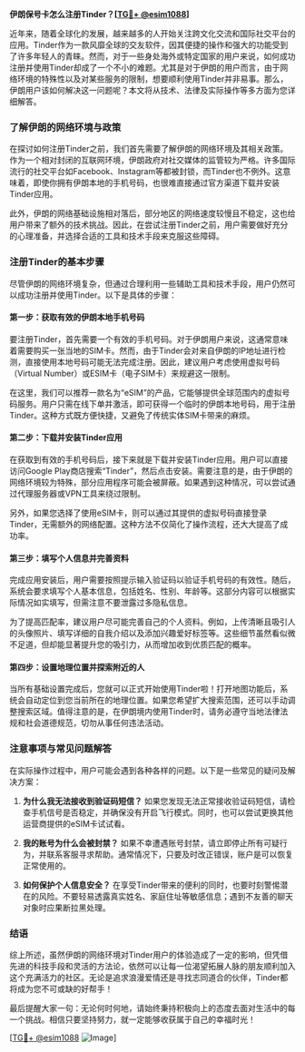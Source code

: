 **伊朗保号卡怎么注册Tinder？[[TG💪+ @esim1088](https://t.me/s/esim1088)]**

近年来，随着全球化的发展，越来越多的人开始关注跨文化交流和国际社交平台的应用。Tinder作为一款风靡全球的交友软件，因其便捷的操作和强大的功能受到了许多年轻人的青睐。然而，对于一些身处海外或特定国家的用户来说，如何成功注册并使用Tinder却成了一个不小的难题。尤其是对于伊朗的用户而言，由于网络环境的特殊性以及对某些服务的限制，想要顺利使用Tinder并非易事。那么，伊朗用户该如何解决这一问题呢？本文将从技术、法律及实际操作等多方面为您详细解答。

### **了解伊朗的网络环境与政策**
在探讨如何注册Tinder之前，我们首先需要了解伊朗的网络环境及其相关政策。作为一个相对封闭的互联网环境，伊朗政府对社交媒体的监管较为严格。许多国际流行的社交平台如Facebook、Instagram等都被封锁，而Tinder也不例外。这意味着，即使你拥有伊朗本地的手机号码，也很难直接通过官方渠道下载并安装Tinder应用。

此外，伊朗的网络基础设施相对落后，部分地区的网络速度较慢且不稳定，这也给用户带来了额外的技术挑战。因此，在尝试注册Tinder之前，用户需要做好充分的心理准备，并选择合适的工具和技术手段来克服这些障碍。

### **注册Tinder的基本步骤**
尽管伊朗的网络环境复杂，但通过合理利用一些辅助工具和技术手段，用户仍然可以成功注册并使用Tinder。以下是具体的步骤：

#### **第一步：获取有效的伊朗本地手机号码**
要注册Tinder，首先需要一个有效的手机号码。对于伊朗用户来说，这通常意味着需要购买一张当地的SIM卡。然而，由于Tinder会对来自伊朗的IP地址进行检测，直接使用本地号码可能无法完成注册。因此，建议用户考虑使用虚拟号码（Virtual Number）或ESIM卡（电子SIM卡）来规避这一限制。

在这里，我们可以推荐一款名为“eSIM”的产品，它能够提供全球范围内的虚拟号码服务。用户只需在线下单并激活，即可获得一个临时的伊朗本地号码，用于注册Tinder。这种方式既方便快捷，又避免了传统实体SIM卡带来的麻烦。

#### **第二步：下载并安装Tinder应用**
在获取到有效的手机号码后，接下来就是下载并安装Tinder应用。用户可以直接访问Google Play商店搜索“Tinder”，然后点击安装。需要注意的是，由于伊朗的网络环境较为特殊，部分应用程序可能会被屏蔽。如果遇到这种情况，可以尝试通过代理服务器或VPN工具来绕过限制。

另外，如果您选择了使用eSIM卡，则可以通过其提供的虚拟号码直接登录Tinder，无需额外的网络配置。这种方法不仅简化了操作流程，还大大提高了成功率。

#### **第三步：填写个人信息并完善资料**
完成应用安装后，用户需要按照提示输入验证码以验证手机号码的有效性。随后，系统会要求填写个人基本信息，包括姓名、性别、年龄等。这部分内容可以根据实际情况如实填写，但需注意不要泄露过多隐私信息。

为了提高匹配率，建议用户尽可能完善自己的个人资料。例如，上传清晰且吸引人的头像照片、填写详细的自我介绍以及添加兴趣爱好标签等。这些细节虽然看似微不足道，但却能显著提升您的吸引力，从而增加收到优质匹配的概率。

#### **第四步：设置地理位置并探索附近的人**
当所有基础设置完成后，您就可以正式开始使用Tinder啦！打开地图功能后，系统会自动定位到您当前所在的地理位置。如果您希望扩大搜索范围，还可以手动调整搜索区域。值得注意的是，在伊朗境内使用Tinder时，请务必遵守当地法律法规和社会道德规范，切勿从事任何违法活动。

### **注意事项与常见问题解答**
在实际操作过程中，用户可能会遇到各种各样的问题。以下是一些常见的疑问及解决方案：

1. **为什么我无法接收到验证码短信？**
   如果您发现无法正常接收验证码短信，请检查手机信号是否稳定，并确保没有开启飞行模式。同时，也可以尝试更换其他运营商提供的eSIM卡试试看。

2. **我的账号为什么会被封禁？**
   如果不幸遭遇账号封禁，请立即停止所有可疑行为，并联系客服寻求帮助。通常情况下，只要及时改正错误，账户是可以恢复正常使用的。

3. **如何保护个人信息安全？**
   在享受Tinder带来的便利的同时，也要时刻警惕潜在的风险。不要轻易透露真实姓名、家庭住址等敏感信息；遇到不友善的聊天对象时应果断拉黑处理。

### **结语**
综上所述，虽然伊朗的网络环境对Tinder用户的体验造成了一定的影响，但凭借先进的科技手段和灵活的方法论，依然可以让每一位渴望拓展人脉的朋友顺利加入这个充满活力的社区。无论是追求浪漫爱情还是寻找志同道合的伙伴，Tinder都将成为您不可或缺的好帮手！

最后提醒大家一句：无论何时何地，请始终秉持积极向上的态度去面对生活中的每一个挑战。相信只要坚持努力，就一定能够收获属于自己的幸福时光！

[[TG💪+ @esim1088](https://t.me/s/esim1088) ![Image](https://i.postimg.cc/4NQfJmqS/Snipaste-2025-05-13-00-14-12.png)]